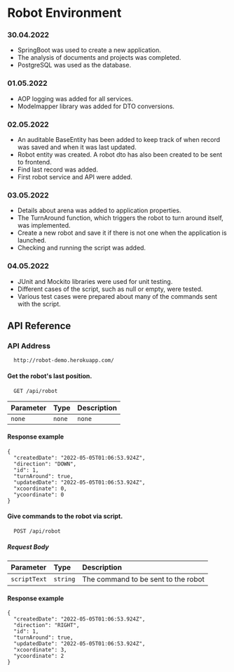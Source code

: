 # Robot Environment


### 30.04.2022
- SpringBoot was used to create a new application. 
- The analysis of documents and projects was completed.
- PostgreSQL was used as the database.

### 01.05.2022
- AOP logging was added for all services.
- Modelmapper library was added for DTO conversions.

### 02.05.2022
- An auditable BaseEntity has been added to keep track of when record was saved and when it was last updated.
- Robot entity was created. A robot dto has also been created to be sent to frontend.
- Find last record was added.
- First robot service and API were added.

### 03.05.2022
- Details about arena was added to application properties.
- The TurnAround function, which triggers the robot to turn around itself, was implemented.
- Create a new robot and save it if there is not one when the application is launched.
- Checking and running the script was added.

### 04.05.2022
- JUnit and Mockito libraries were used for unit testing.
- Different cases of the script, such as null or empty, were tested.
- Various test cases were prepared about many of the commands sent with the script.


## API Reference

### API Address

```http
  http://robot-demo.herokuapp.com/
```

#### Get the robot's last position.

```http
  GET /api/robot
```

| Parameter | Type   | Description |
|:----------|:-------|:------------|
| `none`    | `none` | `none`      |


#### Response example

```
{
  "createdDate": "2022-05-05T01:06:53.924Z",
  "direction": "DOWN",
  "id": 1,
  "turnAround": true,
  "updatedDate": "2022-05-05T01:06:53.924Z",
  "xcoordinate": 0,
  "ycoordinate": 0
}

```

#### Give commands to the robot via script.

```http
  POST /api/robot
```

##### Request Body


| Parameter    | Type     | Description                         |
|:-------------|:---------|:------------------------------------|
| `scriptText` | `string` | The command to be sent to the robot |


#### Response example

```
{
  "createdDate": "2022-05-05T01:06:53.924Z",
  "direction": "RIGHT",
  "id": 1,
  "turnAround": true,
  "updatedDate": "2022-05-05T01:06:53.924Z",
  "xcoordinate": 3,
  "ycoordinate": 2
}

```